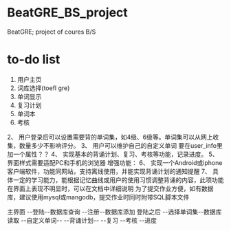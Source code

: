 # BeatGRE_BS_project
BeatGRE; project of coures B/S

# to-do list
1. 用户主页
2. 词库选择(toefl gre)
3. 单词显示
4. 复习计划
5. 单词本
6. 考核


2、	用户登录后可以设置需要背的单词集，如4级、6级等。单词集可以从网上收集，数量多少不影响评分。
3、	用户可以维护自己的自定义单词 要在user_info里加一个属性？？
4、	实现基本的背诵计划、复习、考核等功能，记录进度。
5、	界面样式需要适配PC和手机的浏览器
增强功能：
6、	实现一个Android或iphone客户端软件，功能同网站，支持离线使用，并能实现背诵计划的通知提醒
7、	具体一定的学习能力，能根据记忆曲线或用户的使用习惯调整背诵的内容，此项功能在界面上表现不明显时，可以在文档中详细说明
为了提交作业方便，如有数据库，建议使用mysql或mangodb，提交作业时同时附带SQL脚本文件


主界面
--登陆--数据库查询
--注册--数据库添加
登陆之后
--选择单词集--数据库读取
--自定义单词--
--背诵计划--
--复习
--考核
--进度


